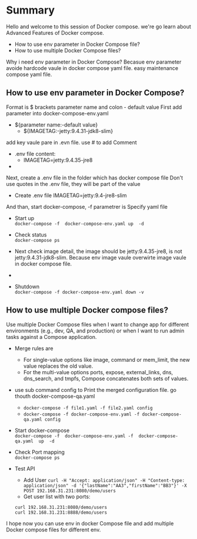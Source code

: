 # Summary 
Hello and welcome to this session of Docker compose. we're go learn about Advanced Features of  Docker compose.
- How to use env parameter in Docker Compose file? 
- How to use multiple Docker Compose files? 


Why i need env parameter in Docker Compose? Becasue env parameter avoide hardcode vaule in docker compose yaml file.  easy maintenance compose yaml file.

## How to use env parameter in Docker Compose? 
Format is $ brackets parameter name and colon - default value
First add parameter into docker-compose-env.yaml
-  ${parameter name:-default value}
    - ${IMAGETAG:-jetty:9.4.31-jdk8-slim}

add key vaule pare in .evn file. use # to add Comment
-  .env file content:
    - IMAGETAG=jetty:9.4.35-jre8
  - 
Next,  create a .env file in the folder which has docker compose file
Don't use quotes in the .env file, they will be part of the value
- Create .env file
    IMAGETAG=jetty:9.4-jre8-slim  

And than, start docker-compose, -f parametrer is  Specify yaml file
- Start up  
    `docker-compose -f  docker-compose-env.yaml up  -d`

- Check status         
    `docker-compose ps`

- Next check image detail, the image should be jetty:9.4.35-jre8, is not jetty:9.4.31-jdk8-slim. Because env  image vaule overwirte image vaule in docker compose file.   
-     
- Shutdown    
    `docker-compose -f docker-compose-env.yaml down -v`    

## How to use multiple Docker compose files? 
Use multiple Docker Compose files when I want to change app for different environments (e.g., dev, QA, and production) or when I want to run admin tasks against a Compose application. 

- Merge rules are 
   -  For single-value options like image, command or mem_limit, the new value replaces the old value.   
   - For the multi-value options ports, expose, external_links, dns, dns_search, and tmpfs, Compose concatenates both sets of values.

- use  sub command config to Print the merged configuration file. go thouth docker-compose-qa.yaml
   - `docker-compose -f file1.yaml -f file2.yaml config`
   - `docker-compose -f docker-compose-env.yaml -f docker-compose-qa.yaml config`
     
- Start  docker-compose  
 `docker-compose -f  docker-compose-env.yaml -f  docker-compose-qa.yaml  up  -d`   
- Check Port mapping  
`docker-compose ps`    
-  Test API 
   - Add User
    `curl -H "Accept: application/json" -H "Content-type: application/json" -d '{"lastName":"AA3","firstName":"BB3"}' -X POST 192.168.31.231:8080/demo/users`   
   - Get user list with two ports:


    `curl 192.168.31.231:8080/demo/users`    
    `curl 192.168.31.231:8888/demo/users`


I hope  now you can use env in  docker Compose file   and add  multiple Docker compose files for different env. 


